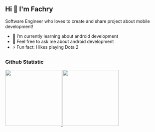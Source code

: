 ## Hi 👋 I'm Fachry
Software Engineer who loves to create and share project about mobile development!
<!-- - 🔭 I’m currently working on <a href="https://github.com/companyName">@company</a> -->
- 🌱 I’m currently learning about android development
- 💬 Feel free to ask me about android development
- ⚡ Fun fact: I likes playing Dota 2

### Github Statistic
<p align="left">
<a href="https://github.com/FachryIkhsal890">
  <img height="180em" src="https://github-readme-stats-eight-theta.vercel.app/api?username=FachryIkhsal890&show_icons=true&theme=algolia&include_all_commits=true&count_private=true"/>
  <img height="180em" src="https://github-readme-stats-eight-theta.vercel.app/api/top-langs/?username=FachryIkhsal890&layout=compact&langs_count=8&theme=algolia"/>
</a>
</p>

